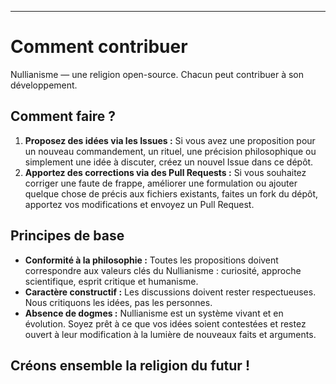 -----
# Comment contribuer

Nullianisme — une religion open-source. Chacun peut contribuer à son développement.

## Comment faire ?

1. **Proposez des idées via les Issues :** Si vous avez une proposition pour un nouveau commandement, un rituel, une précision philosophique ou simplement une idée à discuter, créez un nouvel Issue dans ce dépôt.
2. **Apportez des corrections via des Pull Requests :** Si vous souhaitez corriger une faute de frappe, améliorer une formulation ou ajouter quelque chose de précis aux fichiers existants, faites un fork du dépôt, apportez vos modifications et envoyez un Pull Request.

## Principes de base

- **Conformité à la philosophie :** Toutes les propositions doivent correspondre aux valeurs clés du Nullianisme : curiosité, approche scientifique, esprit critique et humanisme.
- **Caractère constructif :** Les discussions doivent rester respectueuses. Nous critiquons les idées, pas les personnes.
- **Absence de dogmes :** Nullianisme est un système vivant et en évolution. Soyez prêt à ce que vos idées soient contestées et restez ouvert à leur modification à la lumière de nouveaux faits et arguments.

Créons ensemble la religion du futur !
-----